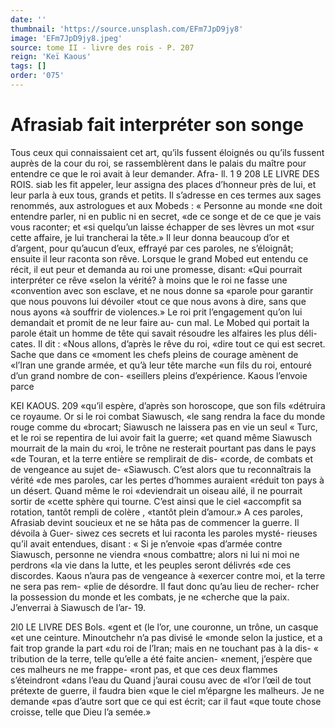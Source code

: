 ```yaml
---
date: ''
thumbnail: 'https://source.unsplash.com/EFm7JpD9jy8'
image: 'EFm7JpD9jy8.jpeg'
source: tome II - livre des rois - P. 207
reign: 'Keï Kaous'
tags: []
order: '075'
---
```


# Afrasiab fait interpréter son songe

Tous ceux qui connaissaient cet art, qu’ils fussent éloignés ou qu’ils fussent auprès de la cour du roi,
se rassemblèrent dans le palais du maître pour entendre ce que le roi avait à leur demander. Afra-
ll. 1 9
208 LE LIVRE DES ROIS.
siab les fit appeler, leur assigna des places d’honneur
près de lui, et leur parla à eux tous, grands et petits. Il s’adresse en ces termes aux sages renommés,
aux astrologues et aux Mobeds : « Personne au monde «ne doit entendre parler, ni en public ni en secret, «de ce songe et de ce que je vais vous raconter; et «si quelqu’un laisse échapper de ses lèvres un mot
«sur cette affaire, je lui trancherai la tête.» Il leur donna beaucoup d’or et d’argent, pour qu’aucun
d’eux, effrayé par ces paroles, ne s’éloignât; ensuite
il leur raconta son rêve. Lorsque le grand Mobed eut entendu ce récit, il eut peur et demanda au roi une promesse, disant: «Qui pourrait interpréter ce rêve «selon la vérité? à moins que le roi ne fasse une «convention avec son esclave, et ne nous donne sa «parole pour garantir que nous pouvons lui dévoiler «tout ce que nous avons à dire, sans que nous ayons «à souffrir de violences.» Le roi prit l’engagement
qu’on lui demandait et promit de ne leur faire au- cun mal.
Le Mobed qui portait la parole était un homme de tête qui savait résoudre les alfaires les plus déli- cates. Il dit : «Nous allons, d’après le rêve du roi, «dire tout ce qui est secret. Sache que dans ce «moment les chefs pleins de courage amènent de «l’Iran une grande armée, et qu’à leur tête marche
«un fils du roi, entouré d’un grand nombre de con- «seillers pleins d’expérience. Kaous l’envoie parce

KEI KAOUS. 209 «qu’il espère, d’après son horoscope, que son fils
«détruira ce royaume. Or si le roi combat Siawusch,
«le sang rendra la face du monde rouge comme du
«brocart; Siawusch ne laissera pas en vie un seul
« Turc, et le roi se repentira de lui avoir fait la guerre;
«et quand même Siawusch mourrait de la main du
«roi, le trône ne resterait pourtant pas dans le pays
«de Touran, et la terre entière se remplirait de dis-
«corde, de combats et de vengeance au sujet de- «Siawusch. C’est alors que tu reconnaîtrais la vérité
«de mes paroles, car les pertes d’hommes auraient
«réduit ton pays à un désert. Quand même le roi
«deviendrait un oiseau ailé, il ne pourrait sortir de
«cette sphère qui tourne. C’est ainsi que le ciel
«accompfit sa rotation, tantôt rempli de colère , «tantôt plein d’amour.»
A ces paroles, Afrasiab devint soucieux et ne se
hâta pas de commencer la guerre. Il dévoila à Guer-
siwez ces secrets et lui raconta les paroles mysté- rieuses qu’il avait entendues, disant : « Si je n’envoie
«pas d’armée contre Siawusch, personne ne viendra «nous combattre; alors ni lui ni moi ne perdrons «la vie dans la lutte, et les peuples seront délivrés
«de ces discordes. Kaous n’aura pas de vengeance à
«exercer contre moi, et la terre ne sera pas rem- «plie de désordre. Il faut donc qu’au lieu de recher-
rcher la possession du monde et les combats, je ne «cherche que la paix. J’enverrai à Siawusch de l’ar- 19.

2l0 LE LIVRE DES Bols.
«gent et (le l’or, une couronne, un trône, un casque
«et une ceinture. Minoutchehr n’a pas divisé le «monde selon la justice, et a fait trop grande la part «du roi de l’Iran; mais en ne touchant pas à la dis-
« tribution de la terre, telle qu’elle a été faite ancien- «nement, j’espère que ces malheurs ne me frappe- «ront pas, et que ces deux flammes s’éteindront «dans l’eau du Quand j’aurai cousu avec de
«l’or l’œil de tout prétexte de guerre, il faudra bien
«que le ciel m’épargne les malheurs. Je ne demande
«pas d’autre sort que ce qui est écrit; car il faut
«que toute chose croisse, telle que Dieu l’a semée.»

